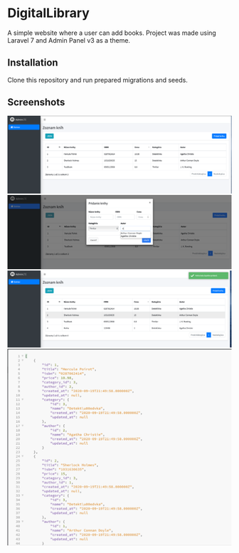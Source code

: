 # DigitalLibrary

A simple website where a user can add books. Project was made using Laravel 7 and Admin Panel v3 as a theme.

## Installation

Clone this repository and run prepared migrations and seeds.

## Screenshots
![Home](resources/screenshots/home.png)
![Modal](resources/screenshots/modal.png)
![Created](resources/screenshots/created.png)
![JSON](resources/screenshots/json.png)

